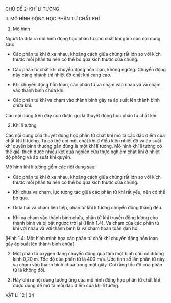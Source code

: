 CHỦ ĐỀ 2: KHÍ LÍ TƯỞNG

II. MÔ HÌNH ĐỘNG HỌC PHÂN TỬ CHẤT KHÍ

1. Mô hình

Người ta đưa ra mô hình động học phân tử cho chất khí gồm các nội dung sau:

+ Các phân tử khí ở xa nhau, khoảng cách giữa chúng rất lớn so với kích thước mỗi phân tử nên có thể bỏ qua kích thước của chúng.

+ Các phân tử chất khí chuyển động hỗn loạn, không ngừng. Chuyển động này càng nhanh thì nhiệt độ chất khí càng cao.

+ Khi chuyển động hỗn loạn, các phân tử va chạm vào nhau và va chạm vào thành bình chứa khí.

+ Các phân tử khí va chạm vào thành bình gây ra áp suất lên thành bình chứa khí.

Các nội dung trên đây còn được gọi là thuyết động học phân tử chất khí.

2. Khí lí tưởng

Các nội dung của thuyết động học phân tử chất khí mô tả các đặc điểm của chất khí lí tưởng. Ta có thể coi một chất khí ở điều kiện nhiệt độ và áp suất khí quyển bình thường gần đúng là một khí lí tưởng. Mô hình khí lí tưởng có thể giải thích được nhiều kết quả nghiên cứu thực nghiệm chất khí ở nhiệt độ phòng và áp suất khí quyển.

Mô hình khí lí tưởng gồm các nội dung sau:

- Các phân tử khí ở xa nhau, khoảng cách giữa chúng rất lớn so với kích thước mỗi phân tử nên có thể bỏ qua kích thước của chúng.

- Khi chưa va chạm, lực tương tác giữa các phân tử khí rất yếu, nên có thể bỏ qua.

- Giữa hai va chạm liên tiếp, phân tử khí lí tưởng chuyển động thẳng đều.

- Khi va chạm vào thành bình chứa, phân tử khí truyền động lượng cho thành bình và bị bật ngược trở lại (Hình 1.4). Va chạm của các phân tử khí với nhau và với thành bình là va chạm hoàn toàn đàn hồi.

[Hình 1.4: Một hình minh họa các phân tử chất khí chuyển động hỗn loạn gây áp suất lên thành bình chứa]

2. Một phân tử oxygen đang chuyển động qua tâm một bình cầu có đường kính 0,20 m. Tốc độ của phân tử là 400 m/s. Ước tính số lần phân tử này va chạm vào thành bình chứa trong một giây. Coi rằng tốc độ của phân tử là không đổi.

3. Hãy chỉ ra nội dung tương ứng của mô hình động học phân tử chất khí được dùng để mô tả mỗi đặc điểm của khí lí tưởng.

VẬT LÍ 12 | 34